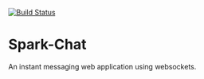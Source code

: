 [![Build Status](https://travis-ci.com/saeedafzal/Spark-Chat.svg?branch=master)](https://travis-ci.com/saeedafzal/Spark-Chat)

# Spark-Chat
An instant messaging web application using websockets.
